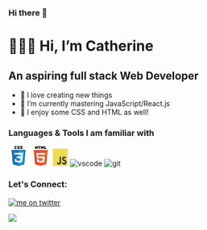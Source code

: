 ### Hi there 👋

<!--
**Bickeykr/Bickeykr** is a ✨ _special_ ✨ repository because its `README.md` (this file) appears on your GitHub profile.

Here are some ideas to get you started:

- 🔭 I’m currently working on ...
- 🌱 I’m currently learning ...
- 👯 I’m looking to collaborate on ...
- 🤔 I’m looking for help with ...
- 💬 Ask me about ...
- 📫 How to reach me: ...
- 😄 Pronouns: ...
- ⚡ Fun fact: ...
-->


<h1>👩🏻‍💻 Hi, I’m Catherine</h1> 
<h2>An aspiring full stack Web Developer </h2>  
   

- 🍃 I love creating new things   
- 📖 I’m currently mastering JavaScript/React.js   
- 🌸 I enjoy some CSS and HTML as well!  


<h3>Languages & Tools I am familiar with</h3>

<p><img src="https://raw.githubusercontent.com/devicons/devicon/master/icons/css3/css3-original-wordmark.svg" alt="css3" width="40" height="40"/>
<img src="https://raw.githubusercontent.com/devicons/devicon/master/icons/html5/html5-original-wordmark.svg" alt="html5" width="40" height="40"/>
<img src="https://raw.githubusercontent.com/devicons/devicon/master/icons/javascript/javascript-original.svg" alt="javascript" width="30" height="35"/>
<img src="https://cdn.jsdelivr.net/gh/devicons/devicon/icons/vscode/vscode-original.svg" alt="vscode" width="35" height="35"/>
<img src="https://cdn.jsdelivr.net/gh/devicons/devicon/icons/git/git-original.svg" alt="git" width="35" height="35"/>


</p>

<h3>Let's Connect:</h3>
<p><a href="https://www.linkedin.com/in/catherinemitagvaria/" target="_blank"><img align="center" src="[https://cdn.jsdelivr.net/gh/devicons/devicon/icons/linkedin/linkedin-original.svg](https://github.com/devicons/devicon/blob/master/icons/twitter/twitter-original.svg)" alt="me on twitter" height="auto" width="30"/></a></p>

<!-- ![Github stats](https://github-readme-stats.vercel.app/api?username=catherineisonline&theme=omni&show_icons=true&locale=en) -->
<img src="https://cdn.jsdelivr.net/gh/devicons/devicon/icons/aftereffects/aftereffects-original.svg" />



